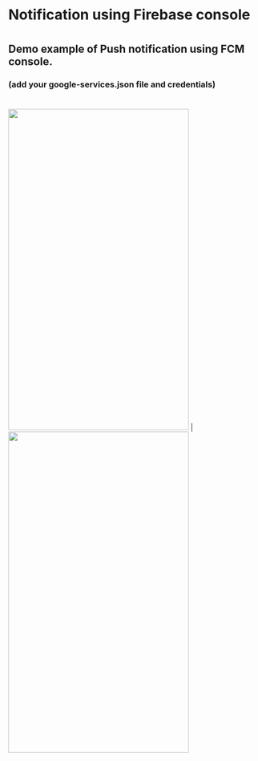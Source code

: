 # Notification using Firebase console
#
## Demo example of Push notification using FCM console.
### (add your google-services.json file and credentials)
#
<img src="https://github.com/Alfaizkhan/Notification_Firebase/blob/master/images/notification.png" width="360" height="640"> | <img src="https://github.com/Alfaizkhan/Notification_Firebase/blob/master/images/main.png" width="360" height="640">

